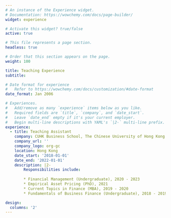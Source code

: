 ```yaml
---
# An instance of the Experience widget.
# Documentation: https://wowchemy.com/docs/page-builder/
widget: experience

# Activate this widget? true/false
active: true

# This file represents a page section.
headless: true

# Order that this section appears on the page.
weight: 100

title: Teaching Experience
subtitle:

# Date format for experience
#   Refer to https://wowchemy.com/docs/customization/#date-format
date_format: Jan 2006

# Experiences.
#   Add/remove as many `experience` items below as you like.
#   Required fields are `title`, `company`, and `date_start`.
#   Leave `date_end` empty if it's your current employer.
#   Begin multi-line descriptions with YAML's `|2-` multi-line prefix.
experience:
  - title: Teaching Assistant
    company: CUHK Business School, The Chinese University of Hong Kong
    company_url: ''
    company_logo: org-gc
    location: Hong Kong
    date_start: '2018-01-01'
    date_end: '2022-01-01'
    description: |2-
        Responsibilities include:
        
        * Financial Management (Undergraduate), 2020 - 2023
        * Empirical Asset Pricing (PhD), 2021
        * Current Topics in Finance (MBA), 2019 - 2020
        * Fundamentals of Business Finance (Undergraduate), 2018 - 2019

design:
  columns: '2'
---
```

